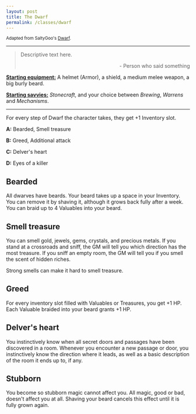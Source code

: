 ```yaml
---
layout: post
title: The Dwarf
permalink: /classes/dwarf
---
```

<small>Adapted from SaltyGoo's [Dwarf](https://saltygoo.github.io/class/specialist/dwarf).</small>

***

>Descriptive text here.
>
><p style="text-align: right">- Person who said something</p>

<b><u>Starting equipment:</u></b> A helmet (Armor), a shield, a medium melee weapon, a big burly beard.

<b><u>Starting savvies:</u></b> <i>Stonecraft</i>, and your choice between <i>Brewing</i>, <i>Warrens</i> and <i>Mechanisms</i>.

***

For every step of Dwarf the character takes, they get +1 Inventory slot.

<b>A:</b> Bearded, Smell treasure

<b>B:</b> Greed, Additional attack

<b>C:</b> Delver's heart

<b>D:</b> Eyes of a killer

## Bearded
All dwarves have beards. Your beard takes up a space in your Inventory. You can remove it by shaving it, although it grows back fully after a week. You can braid up to 4 Valuables into your beard.

## Smell treasure
You can smell gold, jewels, gems, crystals, and precious metals. If you stand at a crossroads and sniff, the GM will tell you which direction has the most treasure. If you sniff an empty room, the GM will tell you if you smell the scent of hidden riches.

Strong smells can make it hard to smell treasure.

## Greed
For every inventory slot filled with Valuables or Treasures, you get +1 HP. Each Valuable braided into your beard grants +1 HP.

## Delver's heart
You instinctively know when all secret doors and passages have been discovered in a room. Whenever you encounter a new passage or door, you instinctively know the direction where it leads, as well as a basic description of the room it ends up to, if any.

## Stubborn
You become so stubborn magic cannot affect you. All magic, good or bad, doesn't affect you at all. Shaving your beard cancels this effect until it is fully grown again.
